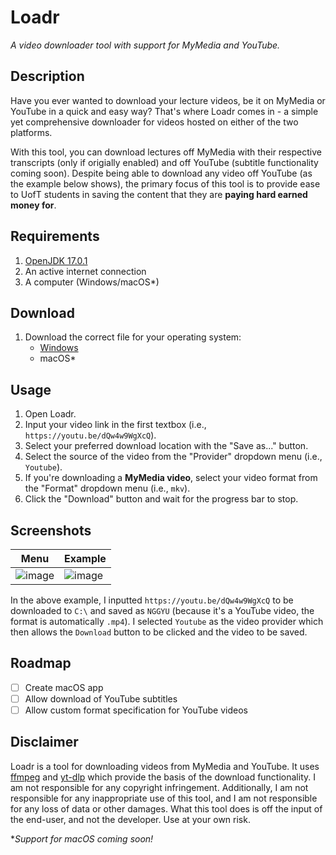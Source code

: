 # Loadr
*A video downloader tool with support for MyMedia and YouTube.*

## Description

Have you ever wanted to download your lecture videos, be it on MyMedia or YouTube in a quick and easy way?
That's where Loadr comes in - a simple yet comprehensive downloader for videos hosted on either of the two
platforms.

With this tool, you can download lectures off MyMedia with their respective transcripts (only if origially
enabled) and off YouTube (subtitle functionality coming soon). Despite being able to download any video off
YouTube (as the example below shows), the primary focus of this tool is to provide ease to UofT students in
saving the content that they are **paying hard earned money for**.

## Requirements

1. [OpenJDK 17.0.1](https://openjdk.java.net/install/)
2. An active internet connection
3. A computer (Windows/macOS*)

## Download

1. Download the correct file for your operating system:
    - [Windows]()
    - macOS*

## Usage

1. Open Loadr.
2. Input your video link in the first textbox (i.e., `https://youtu.be/dQw4w9WgXcQ`).
3. Select your preferred download location with the "Save as..." button.
4. Select the source of the video from the "Provider" dropdown menu (i.e., `Youtube`).
5. If you're downloading a **MyMedia video**, select your video format from the "Format" dropdown menu (i.e., `mkv`).
6. Click the "Download" button and wait for the progress bar to stop.

## Screenshots

| Menu | Example |
|------|---------|
|  ![image](https://user-images.githubusercontent.com/20289287/146665736-c973ef2a-6a1f-4cc5-924e-4bd65610decf.png)| ![image](https://user-images.githubusercontent.com/20289287/146665768-0a560179-be56-4323-93d8-60ce35ab5f7a.png) |

In the above example, I inputted `https://youtu.be/dQw4w9WgXcQ` to be downloaded to `C:\` and saved as `NGGYU` (because it's a YouTube video, the
format is automatically `.mp4`). I selected `Youtube` as the video provider which then allows the `Download` button to be clicked and the video
to be saved.

## Roadmap

- [ ] Create macOS app
- [ ] Allow download of YouTube subtitles
- [ ] Allow custom format specification for YouTube videos

## Disclaimer

Loadr is a tool for downloading videos from MyMedia and YouTube. It uses [ffmpeg](https://ffmpeg.org/) and [yt-dlp](https://github.com/yt-dlp/yt-dlp)
which provide the basis of the download functionality.
I am not responsible for any copyright infringement. Additionally, I am not responsible for any inappropriate use of this tool,
and I am not responsible for any loss of data or other damages. What this tool does is off the input of the end-user, and not the
developer. Use at your own risk.

**Support for macOS coming soon!*
